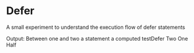 # Defer

A small experiment to understand the execution flow of defer statements

Output:
Between one and two
a statement
a computed
testDefer
Two
One
Half
